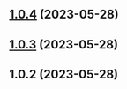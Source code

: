 

## [1.0.4](https://github.com/ivan-My/rele/compare/1.0.3...1.0.4) (2023-05-28)

## [1.0.3](https://github.com/ivan-My/rele/compare/1.0.2...1.0.3) (2023-05-28)

## 1.0.2 (2023-05-28)